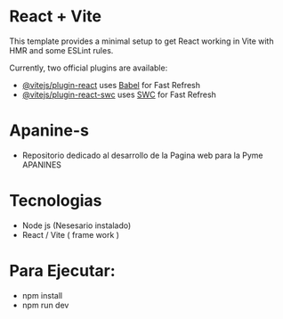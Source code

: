 # React + Vite

This template provides a minimal setup to get React working in Vite with HMR and some ESLint rules.

Currently, two official plugins are available:

- [@vitejs/plugin-react](https://github.com/vitejs/vite-plugin-react/blob/main/packages/plugin-react/README.md) uses [Babel](https://babeljs.io/) for Fast Refresh
- [@vitejs/plugin-react-swc](https://github.com/vitejs/vite-plugin-react-swc) uses [SWC](https://swc.rs/) for Fast Refresh

# Apanine-s

- Repositorio dedicado al desarrollo de la Pagina web para la Pyme APANINES

# Tecnologias

- Node js (Nesesario instalado)
- React / Vite ( frame work )

# Para Ejecutar:

- npm install
- npm run dev
